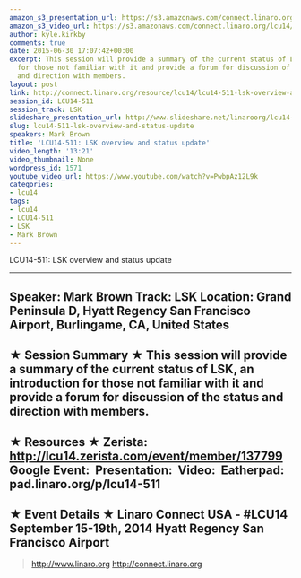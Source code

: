 ```yaml
---
amazon_s3_presentation_url: https://s3.amazonaws.com/connect.linaro.org/hkg15/Videos/09-19-Friday/LCU14-511.pdf
amazon_s3_video_url: https://s3.amazonaws.com/connect.linaro.org/lcu14/videos/09-19-Friday/LCU14-511-+LSK+overview+and+status+update.mp4
author: kyle.kirkby
comments: true
date: 2015-06-30 17:07:42+00:00
excerpt: This session will provide a summary of the current status of LSK, an introduction
  for those not familiar with it and provide a forum for discussion of the status
  and direction with members.
layout: post
link: http://connect.linaro.org/resource/lcu14/lcu14-511-lsk-overview-and-status-update/
session_id: LCU14-511
session_track: LSK
slideshare_presentation_url: http://www.slideshare.net/linaroorg/lcu14-511-lsk-update-and-overview
slug: lcu14-511-lsk-overview-and-status-update
speakers: Mark Brown
title: 'LCU14-511: LSK overview and status update'
video_length: '13:21'
video_thumbnail: None
wordpress_id: 1571
youtube_video_url: https://www.youtube.com/watch?v=PwbpAz12L9k
categories:
- lcu14
tags:
- lcu14
- LCU14-511
- LSK
- Mark Brown
---
```


LCU14-511: LSK overview and status update

---------------------------------------------------

Speaker: Mark Brown
Track: LSK
Location: Grand Peninsula D, Hyatt Regency San Francisco Airport, Burlingame, CA, United States
---------------------------------------------------

★ Session Summary ★
This session will provide a summary of the current status of LSK, an introduction for those not familiar with it and provide a forum for discussion of the status and direction with members.
---------------------------------------------------

★ Resources ★
Zerista: http://lcu14.zerista.com/event/member/137799
Google Event: 
Presentation: 
Video: 
Eatherpad: pad.linaro.org/p/lcu14-511
---------------------------------------------------

★ Event Details ★
Linaro Connect USA -  #LCU14 
September 15-19th, 2014
Hyatt Regency San Francisco Airport
---------------------------------------------------

> http://www.linaro.org
> http://connect.linaro.org
